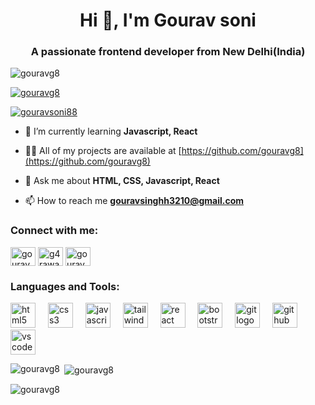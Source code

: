 <h1 align="center">Hi 👋, I'm Gourav soni</h1>
<h3 align="center">A passionate frontend developer from New Delhi(India)</h3>

<p align="left"> <img src="https://komarev.com/ghpvc/?username=gouravg8&label=Profile%20views&color=0e75b6&style=flat" alt="gouravg8" /> </p>

<p align="left"> <a href="https://github.com/ryo-ma/github-profile-trophy"><img src="https://github-profile-trophy.vercel.app/?username=gouravg8" alt="gouravg8" /></a> </p>

<p align="left"> <a href="https://twitter.com/gouravsoni88" target="blank"><img src="https://img.shields.io/twitter/follow/gouravsoni88?logo=twitter&style=for-the-badge" alt="gouravsoni88" /></a> </p>

- 🌱 I’m currently learning **Javascript, React**

- 👨‍💻 All of my projects are available at [https://github.com/gouravg8](https://github.com/gouravg8)

- 💬 Ask me about **HTML, CSS, Javascript, React**

- 📫 How to reach me **gouravsinghh3210@gmail.com**

<h3 align="left">Connect with me:</h3>
<p align="left">
<a href="https://twitter.com/gouravsoni88" target="blank"><img align="center" src="https://raw.githubusercontent.com/rahuldkjain/github-profile-readme-generator/master/src/images/icons/Social/twitter.svg" alt="gouravsoni88" height="30" width="40" /></a>
<a href="https://instagram.com/g4rawan" target="blank"><img align="center" src="https://raw.githubusercontent.com/rahuldkjain/github-profile-readme-generator/master/src/images/icons/Social/instagram.svg" alt="g4rawan" height="30" width="40" /></a>
<a href="https://www.leetcode.com/gourav8" target="blank"><img align="center" src="https://raw.githubusercontent.com/rahuldkjain/github-profile-readme-generator/master/src/images/icons/Social/leet-code.svg" alt="gourav8" height="30" width="40" /></a>
</p>

<h3 align="left">Languages and Tools:</h3>
<div align="left">
  <img src="https://cdn.jsdelivr.net/gh/devicons/devicon/icons/html5/html5-original.svg" height="40" alt="html5 logo"  />
  <img width="12" />
  <img src="https://cdn.jsdelivr.net/gh/devicons/devicon/icons/css3/css3-original.svg" height="40" alt="css3 logo"  />
  <img width="12" />
  <img src="https://cdn.jsdelivr.net/gh/devicons/devicon/icons/javascript/javascript-original.svg" height="40" alt="javascript logo"  />
  <img width="12" />
  <img src="https://cdn.jsdelivr.net/gh/devicons/devicon/icons/tailwindcss/tailwindcss-original-wordmark.svg" height="40" alt="tailwindcss logo"  />
  <img width="12" />
  <img src="https://cdn.jsdelivr.net/gh/devicons/devicon/icons/react/react-original.svg" height="40" alt="react logo"  />
  <img width="12" />
  <img src="https://cdn.jsdelivr.net/gh/devicons/devicon/icons/bootstrap/bootstrap-original.svg" height="40" alt="bootstrap logo"  />
  <img width="12" />
  <img src="https://cdn.jsdelivr.net/gh/devicons/devicon/icons/git/git-original.svg" height="40" alt="git logo"  />
  <img width="12" />
  <img src="https://cdn.jsdelivr.net/gh/devicons/devicon/icons/github/github-original.svg" height="40" alt="github logo"  />
  <img width="12" />
  <img src="https://cdn.jsdelivr.net/gh/devicons/devicon/icons/vscode/vscode-original.svg" height="40" alt="vscode logo"  />
</div>

<p><img align="left" src="https://github-readme-stats.vercel.app/api/top-langs?username=gouravg8&show_icons=true&locale=en&layout=compact" alt="gouravg8" /></p>

<p>&nbsp;<img align="center" src="https://github-readme-stats.vercel.app/api?username=gouravg8&show_icons=true&locale=en" alt="gouravg8" /></p>

<p><img align="center" src="https://github-readme-streak-stats.herokuapp.com/?user=gouravg8&" alt="gouravg8" /></p>



















